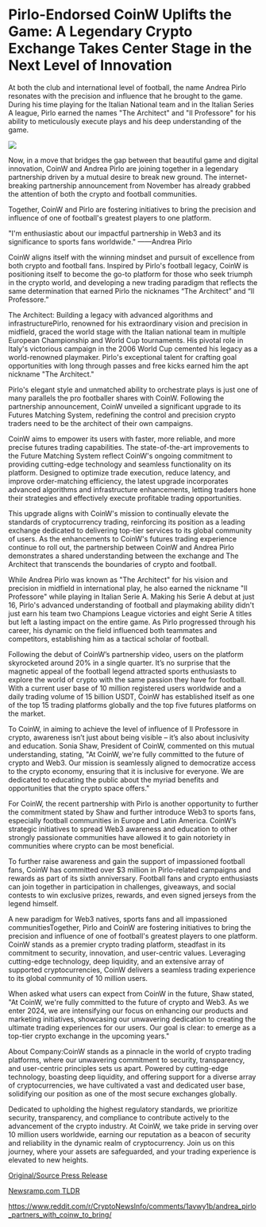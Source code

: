 # Pirlo-Endorsed CoinW Uplifts the Game: A Legendary Crypto Exchange Takes Center Stage in the Next Level of Innovation

At both the club and international level of football, the name Andrea Pirlo resonates with the precision and influence that he brought to the game. During his time playing for the Italian National team and in the Italian Series A league, Pirlo earned the names "The Architect" and "Il Professore" for his ability to meticulously execute plays and his deep understanding of the game.

![](https://api.blockchainwire.io/uploads/Proleoio/editor_image/73e52739-598d-4c34-ba6f-45b36ac9c542.png)

Now, in a move that bridges the gap between that beautiful game and digital innovation, CoinW and Andrea Pirlo are joining together in a legendary partnership driven by a mutual desire to break new ground. The internet-breaking partnership announcement from November has already grabbed the attention of both the crypto and football communities.

Together, CoinW and Pirlo are fostering initiatives to bring the precision and influence of one of football's greatest players to one platform.

"I'm enthusiastic about our impactful partnership in Web3 and its significance to sports fans worldwide." ——Andrea Pirlo

CoinW aligns itself with the winning mindset and pursuit of excellence from both crypto and football fans. Inspired by Pirlo's football legacy, CoinW is positioning itself to become the go-to platform for those who seek triumph in the crypto world, and developing a new trading paradigm that reflects the same determination that earned Pirlo the nicknames “The Architect” and “Il Professore.”

The Architect: Building a legacy with advanced algorithms and infrastructurePirlo, renowned for his extraordinary vision and precision in midfield, graced the world stage with the Italian national team in multiple European Championship and World Cup tournaments. His pivotal role in Italy's victorious campaign in the 2006 World Cup cemented his legacy as a world-renowned playmaker. Pirlo's exceptional talent for crafting goal opportunities with long through passes and free kicks earned him the apt nickname "The Architect."

Pirlo's elegant style and unmatched ability to orchestrate plays is just one of many parallels the pro footballer shares with CoinW. Following the partnership announcement, CoinW unveiled a significant upgrade to its Futures Matching System, redefining the control and precision crypto traders need to be the architect of their own campaigns.

CoinW aims to empower its users with faster, more reliable, and more precise futures trading capabilities. The state-of-the-art improvements to the Future Matching System reflect CoinW's ongoing commitment to providing cutting-edge technology and seamless functionality on its platform. Designed to optimize trade execution, reduce latency, and improve order-matching efficiency, the latest upgrade incorporates advanced algorithms and infrastructure enhancements, letting traders hone their strategies and effectively execute profitable trading opportunities.

This upgrade aligns with CoinW's mission to continually elevate the standards of cryptocurrency trading, reinforcing its position as a leading exchange dedicated to delivering top-tier services to its global community of users. As the enhancements to CoinW's futures trading experience continue to roll out, the partnership between CoinW and Andrea Pirlo demonstrates a shared understanding between the exchange and The Architect that transcends the boundaries of crypto and football.

While Andrea Pirlo was known as "The Architect" for his vision and precision in midfield in international play, he also earned the nickname "Il Professore" while playing in Italian Serie A. Making his Serie A debut at just 16, Pirlo's advanced understanding of football and playmaking ability didn't just earn his team two Champions League victories and eight Serie A titles but left a lasting impact on the entire game. As Pirlo progressed through his career, his dynamic on the field influenced both teammates and competitors, establishing him as a tactical scholar of football.

Following the debut of CoinW’s partnership video, users on the platform skyrocketed around 20% in a single quarter. It’s no surprise that the magnetic appeal of the football legend attracted sports enthusiasts to explore the world of crypto with the same passion they have for football. With a current user base of 10 million registered users worldwide and a daily trading volume of 15 billion USDT, CoinW has established itself as one of the top 15 trading platforms globally and the top five futures platforms on the market.

To CoinW, in aiming to achieve the level of influence of Il Professore in crypto, awareness isn’t just about being visible – it’s also about inclusivity and education. Sonia Shaw, President of CoinW, commented on this mutual understanding, stating, "At CoinW, we're fully committed to the future of crypto and Web3. Our mission is seamlessly aligned to democratize access to the crypto economy, ensuring that it is inclusive for everyone. We are dedicated to educating the public about the myriad benefits and opportunities that the crypto space offers."

For CoinW, the recent partnership with Pirlo is another opportunity to further the commitment stated by Shaw and further introduce Web3 to sports fans, especially football communities in Europe and Latin America. CoinW’s strategic initiatives to spread Web3 awareness and education to other strongly passionate communities have allowed it to gain notoriety in communities where crypto can be most beneficial.

To further raise awareness and gain the support of impassioned football fans, CoinW has committed over $3 million in Pirlo-related campaigns and rewards as part of its sixth anniversary. Football fans and crypto enthusiasts can join together in participation in challenges, giveaways, and social contests to win exclusive prizes, rewards, and even signed jerseys from the legend himself.

A new paradigm for Web3 natives, sports fans and all impassioned communitiesTogether, Pirlo and CoinW are fostering initiatives to bring the precision and influence of one of football's greatest players to one platform. CoinW stands as a premier crypto trading platform, steadfast in its commitment to security, innovation, and user-centric values. Leveraging cutting-edge technology, deep liquidity, and an extensive array of supported cryptocurrencies, CoinW delivers a seamless trading experience to its global community of 10 million users.

When asked what users can expect from CoinW in the future, Shaw stated, "At CoinW, we're fully committed to the future of crypto and Web3. As we enter 2024, we are intensifying our focus on enhancing our products and marketing initiatives, showcasing our unwavering dedication to creating the ultimate trading experiences for our users. Our goal is clear: to emerge as a top-tier crypto exchange in the upcoming years."

About Company:CoinW stands as a pinnacle in the world of crypto trading platforms, where our unwavering commitment to security, transparency, and user-centric principles sets us apart. Powered by cutting-edge technology, boasting deep liquidity, and offering support for a diverse array of cryptocurrencies, we have cultivated a vast and dedicated user base, solidifying our position as one of the most secure exchanges globally.

Dedicated to upholding the highest regulatory standards, we prioritize security, transparency, and compliance to contribute actively to the advancement of the crypto industry. At CoinW, we take pride in serving over 10 million users worldwide, earning our reputation as a beacon of security and reliability in the dynamic realm of cryptocurrency. Join us on this journey, where your assets are safeguarded, and your trading experience is elevated to new heights. 

[Original/Source Press Release](https://blockchainwire.io/press-release/pirlo-endorsed-coinw-uplifts-the-game-a-legendary-crypto-exchange-takes-center-stage-in-the-next-level-of-innovation)
                    

[Newsramp.com TLDR](None) 

https://www.reddit.com/r/CryptoNewsInfo/comments/1avwy1b/andrea_pirlo_partners_with_coinw_to_bring/
